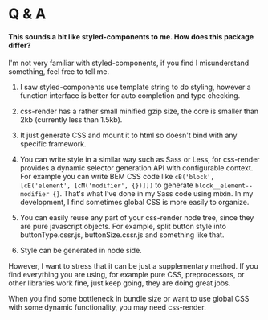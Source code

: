 # Q & A
#### This sounds a bit like styled-components to me. How does this package differ?

I'm not very familiar with styled-components, if you find I misunderstand something, feel free to tell me.

1. I saw styled-components use template string to do styling, however a function interface is better for auto completion and type checking.

2. css-render has a rather small minified gzip size, the core is smaller than 2kb (currently less than 1.5kb).

3. It just generate CSS and mount it to html so doesn't bind with any specific framework.

4. You can write style in a similar way such as Sass or Less, for css-render provides a dynamic selector generation API with configurable context. For example you can write BEM CSS code like `cB('block', [cE('element', [cM('modifier', {})]])` to generate `block__element--modifier {}`. That's what I've done in my Sass code using mixin. In my development, I find sometimes global CSS is more easily to organize.

5. You can easily reuse any part of your css-render node tree, since they are pure javascript objects. For example, split button style into buttonType.cssr.js, buttonSize.cssr.js and something like that.

6. Style can be generated in node side.

However, I want to stress that it can be just a supplementary method. If you find everything you are using, for example pure CSS, preprocessors, or other libraries work fine, just keep going, they are doing great jobs.

When you find some bottleneck in bundle size or want to use global CSS with some dynamic functionality, you may need css-render.